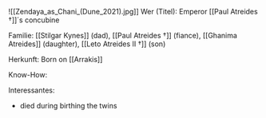 ![[Zendaya_as_Chani_(Dune_2021).jpg]]
Wer (Titel): Emperor [[Paul Atreides †]]´s concubine 

Familie:  [[Stilgar Kynes]] (dad), [[Paul Atreides †]] (fiance), [[Ghanima Atreides]] (daughter), [[Leto Atreides II †]] (son)

Herkunft: Born on [[Arrakis]]

Know-How:

Interessantes:  
- died during birthing the twins